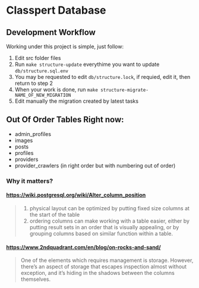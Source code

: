 # Classpert Database

## Development Workflow

Working under this project is simple, just follow:

1. Edit src folder files
2. Run `make structure-update` everythime you want to update `db/structure.sql.env`
3. You may be requested to edit `db/structure.lock`, if requied, edit it, then return to step 2
4. When your work is done, run `make structure-migrate-NAME_OF_NEW_MIGRATION`
5. Edit manually the migration created by latest tasks

## Out Of Order Tables Right now:

- admin_profiles
- images
- posts
- profiles
- providers
- provider\_crawlers (in right order but with numbering out of order)

### Why it matters?

#### https://wiki.postgresql.org/wiki/Alter_column_position

> 1. physical layout can be optimized by putting fixed size columns at the start of the table
> 2. ordering columns can make working with a table easier, either by putting result sets in an order that is visually appealing, or by grouping columns based on similar function within a table.

#### https://www.2ndquadrant.com/en/blog/on-rocks-and-sand/

> One of the elements which requires management is storage. However, there’s an aspect of storage that escapes inspection almost without exception, and it’s hiding in the shadows between the columns themselves.
